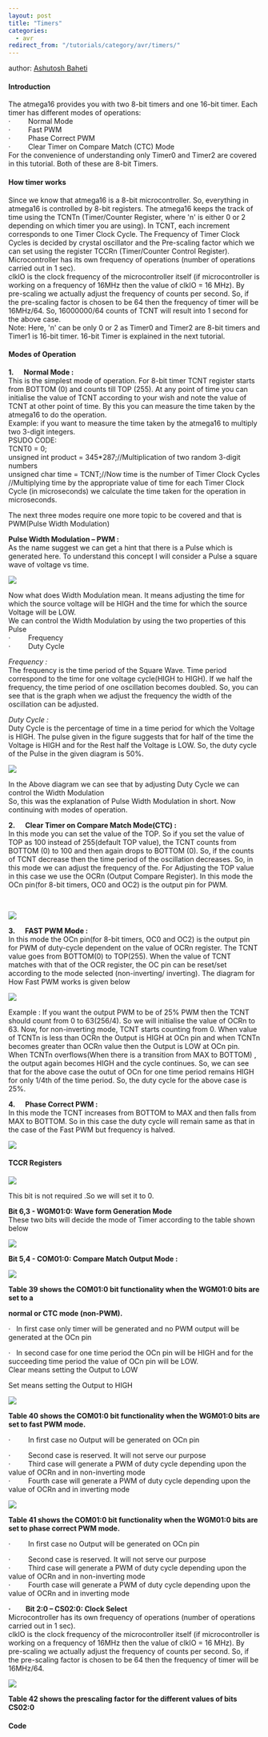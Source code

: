 ```yaml
---
layout: post
title: "Timers"
categories:
  - avr
redirect_from: "/tutorials/category/avr/timers/"
---
```


author: [Ashutosh Baheti][12]

#### Introduction

The atmega16 provides you with two 8-bit timers and one 16-bit timer. Each timer has different modes of operations:  
·         Normal Mode  
·         Fast PWM  
·         Phase Correct PWM  
·         Clear Timer on Compare Match (CTC) Mode  
For the convenience of understanding only Timer0 and Timer2 are covered in this tutorial. Both of these are 8-bit Timers.

#### How timer works

Since we know that atmega16 is a 8-bit microcontroller. So, everything in atmega16 is controlled by 8-bit registers. The atmega16 keeps the track of time using the TCNTn (Timer/Counter Register, where 'n' is either 0 or 2 depending on which timer you are using). In TCNT, each increment corresponds to one Timer Clock Cycle. The Frequency of Timer Clock Cycles is decided by crystal oscillator and the Pre-scaling factor which we can set using the register TCCRn (Timer/Counter Control Register).  
Microcontroller has its own frequency of operations (number of operations carried out in 1 sec).  
clkIO is the clock frequency of the microcontroller itself (if microcontroller is working on a frequency of 16MHz then the value of clkIO = 16 MHz). By pre-scaling we actually adjust the frequency of counts per second. So, if the pre-scaling factor is chosen to be 64 then the frequency of timer will be 16MHz/64. So, 16000000/64 counts of TCNT will result into 1 second for the above case.  
Note: Here, 'n' can be only 0 or 2 as Timer0 and Timer2 are 8-bit timers and Timer1 is 16-bit timer. 16-bit Timer is explained in the next tutorial.

#### Modes of Operation

**1.      Normal Mode :**  
This is the simplest mode of operation. For 8-bit timer TCNT register starts from BOTTOM (0) and counts till TOP (255). At any point of time you can initialise the value of TCNT according to your wish and note the value of TCNT at other point of time. By this you can measure the time taken by the atmega16 to do the operation.  
Example: if you want to measure the time taken by the atmega16 to multiply two 3-digit integers.  
PSUDO CODE:  
TCNT0 = 0;  
unsigned int product = 345*287;//Multiplication of two random 3-digit numbers  
unsigned char time = TCNT;//Now time is the number of Timer Clock Cycles  
//Multiplying time by the appropriate value of time for each Timer Clock Cycle (in microseconds) we calculate the time taken for the operation in microseconds.

The next three modes require one more topic to be covered and that is PWM(Pulse Width Modulation)

  
**Pulse Width Modulation – PWM :**  
As the name suggest we can get a hint that there is a Pulse which is generated here. To understand this concept I will consider a Pulse a square wave of voltage vs time.

![][1]

  
Now what does Width Modulation mean. It means adjusting the time for which the source voltage will be HIGH and the time for which the source Voltage will be LOW.  
We can control the Width Modulation by using the two properties of this Pulse  
·         Frequency  
·         Duty Cycle

_Frequency :_  
The frequency is the time period of the Square Wave. Time period correspond to the time for one voltage cycle(HIGH to HIGH). If we half the frequency, the time period of one oscillation becomes doubled. So, you can see that is the graph when we adjust the frequency the width of the oscillation can be adjusted.

  
_Duty Cycle :_  
Duty Cycle is the percentage of time in a time period for which the Voltage is HIGH. The pulse given in the figure suggests that for half of the time the Voltage is HIGH and for the Rest half the Voltage is LOW. So, the duty cycle of the Pulse in the given diagram is 50%.

![][2]

  
In the Above diagram we can see that by adjusting Duty Cycle we can control the Width Modulation  
So, this was the explanation of Pulse Width Modulation in short. Now continuing with modes of operation.

**2.      Clear Timer on Compare Match Mode(CTC) :**  
In this mode you can set the value of the TOP. So if you set the value of TOP as 100 instead of 255(default TOP value), the TCNT counts from BOTTOM (0) to 100 and then again drops to BOTTOM (0). So, if the counts of TCNT decrease then the time period of the oscillation decreases. So, in this mode we can adjust the frequency of the. For Adjusting the TOP value in this case we use the OCRn (Output Compare Register). In this mode the OCn pin(for 8-bit timers, OC0 and OC2) is the output pin for PWM.

 

![][3]

  
**3.      FAST PWM Mode :**  
In this mode the OCn pin(for 8-bit timers, OC0 and OC2) is the output pin for PWM of duty-cycle dependent on the value of OCRn register. The TCNT value goes from BOTTOM(0) to TOP(255). When the value of TCNT matches with that of the OCR register, the OC pin can be reset/set according to the mode selected (non-inverting/ inverting). The diagram for How Fast PWM works is given below

![][4]

Example : If you want the output PWM to be of 25% PWM then the TCNT should count from 0 to 63(256/4). So we will initialise the value of OCRn to 63. Now, for non-inverting mode, TCNT starts counting from 0. When value of TCNTn is less than OCRn the Output is HIGH at OCn pin and when TCNTn becomes greater than OCRn value then the Output is LOW at OCn pin. When TCNTn overflows(When there is a transition from MAX to BOTTOM) , the output again becomes HIGH and the cycle continues. So, we can see that for the above case the outut of OCn for one time period remains HIGH for only 1/4th of the time period. So, the duty cycle for the above case is 25%.

**4.      Phase Correct PWM :**  
In this mode the TCNT increases from BOTTOM to MAX and then falls from MAX to BOTTOM. So in this case the duty cycle will remain same as that in the case of the Fast PWM but frequency is halved.

![][5]

#### TCCR Registers

![][6]

This bit is not required .So we will set it to 0.

**Bit 6,3 - WGM01:0: Wave form Generation Mode**  
These two bits will decide the mode of Timer according to the table shown below

![][7]

**Bit 5,4 - COM01:0: Compare Match Output Mode :**

**![][8]**

**Table 39 shows the COM01:0 bit functionality when the WGM01:0 bits are set to a**

**normal or CTC mode (non-PWM).**

·   In first case only timer will be generated and no PWM output will be generated at the OCn pin

·   In second case for one time period the OCn pin will be HIGH and for the succeeding time period the value of OCn pin will be LOW.  
Clear means setting the Output to LOW

Set means setting the Output to HIGH

![][9]

**Table 40 shows the COM01:0 bit functionality when the WGM01:0 bits are set to fast PWM mode.**

·         In first case no Output will be generated on OCn pin

·         Second case is reserved. It will not serve our purpose  
·         Third case will generate a PWM of duty cycle depending upon the value of OCRn and in non-inverting mode  
·         Fourth case will generate a PWM of duty cycle depending upon the value of OCRn and in inverting mode

![][10]

**Table 41 shows the COM01:0 bit functionality when the WGM01:0 bits are set to phase correct PWM mode.**

·         In first case no Output will be generated on OCn pin

·         Second case is reserved. It will not serve our purpose  
·         Third case will generate a PWM of duty cycle depending upon the value of OCRn and in non-inverting mode  
·         Fourth case will generate a PWM of duty cycle depending upon the value of OCRn and in inverting mode

**·         Bit 2:0 – CS02:0: Clock Select**  
Microcontroller has its own frequency of operations (number of operations carried out in 1 sec).  
clkIO is the clock frequency of the microcontroller itself (if microcontroller is working on a frequency of 16MHz then the value of clkIO = 16 MHz). By pre-scaling we actually adjust the frequency of counts per second. So, if the pre-scaling factor is chosen to be 64 then the frequency of timer will be 16MHz/64.

![][11]

**Table 42 shows the prescaling factor for the different values of bits CS02:0**

#### Code

[1]: https://lh3.googleusercontent.com/IZuu_j4XrZPemXTW_jydHL16q6SMQ_axOR4na2bWvgpHFpxodhVxpOiKuQYpqZwBss2Fp3A-525vVCWR4kst0yWrmZUW3yDm7HN6agMCuUwwtpqiG8pRpZzzrg
[2]: https://lh4.googleusercontent.com/jPZeeoHdAZ1mPe3NBmwdip0WNSQj7IlhmCU_BnlwXDl8xOEdzjnad1PF6SE66iPF3jLIefydvjxJGwh5xMCbtFLZBcxylqK5NC3kGDDxzjvmLYwH4TVwFvFnZA
[3]: https://lh6.googleusercontent.com/-qK9ZCSrsIsBVC_nn4ZPPVjqqw_L--eV39ji4EAMaJZDMyqPFg2MYb30C9eFVP00wu7zbUc2ex2Ab7d0mOqltCMdr10jHx-oCgujuhEsDfjqg0Ukdxbs2EqZjA
[4]: https://lh3.googleusercontent.com/tGwMNSzy4B_7iZxzOEjLFKKNREvc9Fp8UTN_cv4_9U5rMXj18f781dHwr_ADayXD_QCBPj5sHz0P2cXpY2r-UOp194CxOSbqZCc3kpM-D99KVRWhm7yfjdVF2A
[5]: https://lh6.googleusercontent.com/-DqGjjqpIFo9VXBQp07CkYuLyvD96F3dMqVHL_7THZFmfU7DT-UHHg5f_ro1EniT8AAB4IFoKNcVy5xkroYJo8hBjAawrV7FBiNadWHNTeI6Di2TfCMqsC2sFQ
[6]: https://lh3.googleusercontent.com/bvMgqJbXiqAR45CY7TSNVoWfY5VTwentfFqXX8LBtfECXOGHaJfJwcT8nA6e640UydIm55lAMheLAe4HAqiNTLSdTlIcDpp_b1moWDLHiuSN97s4zUmwxHGpmQ
[7]: https://lh6.googleusercontent.com/2s_L5o1U40iKQMAQm2cntzFsWfLSFVGsRp_8XLHTaRKwCxN3rlcWLrPhwmtQq1SPrc-DmjempmsXLTsDap1hL08Ar0qnPMfWpsSrFVX8nd9TIfyJdhpcF2EmPQ
[8]: https://lh6.googleusercontent.com/GwwTH-OhZMXhhLZwgmFSMqY8mpSB1WE-CBvI4Tb2wPrN8Qif2txgTmGn3XVgs05rpG13XuSHapGTvIjt-ZUk4kGNF0KyIeVpEA4H85TNiEpiOtSMhWau86vfXA
[9]: https://lh3.googleusercontent.com/bR6V2vJDHQlA09Uns_L6tfm_9HlhBFEw7b2CUdmAIUzZTvwuXiFhTnAOK01gSDqKZfhEbg3TxJWCnX3jvWkcw9SEk_BJfsapV3eC_QaSDG4TMOQ912oLLdKVUQ
[10]: https://lh3.googleusercontent.com/o3WgTYXZZARmITn-2R3mh877m-MKLqYFVN_MK9DL9I4gnkZZsUlzYVCfddJ97UH3ZUexI4gTX9Uye6DfV0Um61TIlGNBZu8tx8lqMMeXzj4sKC3XZtQeN0Fl_Q
[11]: https://lh6.googleusercontent.com/78cZ7I_29s2tudw_OCJhcCtYLImPDykYzg-mEDI6wRCyXub4v75r38CuxBGuqo35oxAB-GWTJt64xsKDWJIWLiygpx0GXoqentOyaiZDTAjl1CLQktSmSO2dXA
[12]: mailto:ashutoshbaheti95@gmail.com
